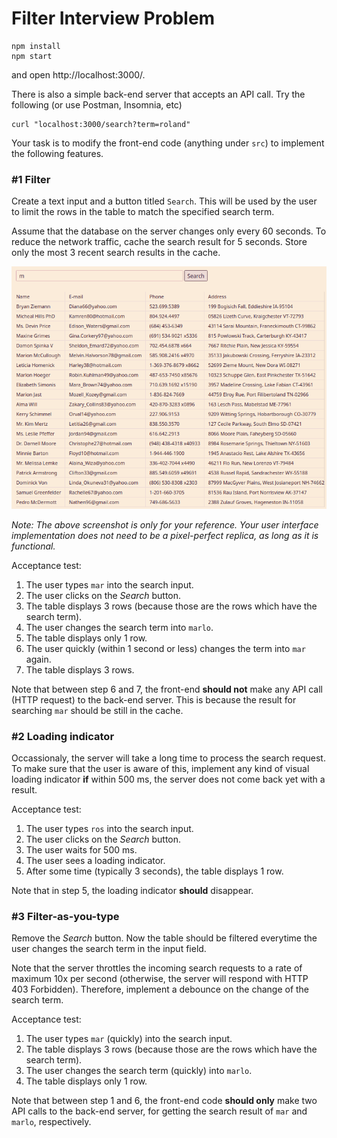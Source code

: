 # Filter Interview Problem

```
npm install
npm start
```
and open http://localhost:3000/.

There is also a simple back-end server that accepts an API call. Try the following (or use Postman, Insomnia, etc)

```
curl "localhost:3000/search?term=roland"
```

Your task is to modify the front-end code (anything under `src`) to implement the following features.

### #1 Filter

Create a text input and a button titled `Search`. This will be used by the user to limit the rows in the table to match the specified search term.

Assume that the database on the server changes only every 60 seconds. To reduce the network traffic, cache the search result for 5 seconds. Store only the most 3 recent search results in the cache.

![](/screenshots/image1.png)

_Note: The above screenshot is only for your reference. Your user interface implementation does not need to be a pixel-perfect replica, as long as it is functional._

Acceptance test:
1. The user types `mar` into the search input.
2. The user clicks on the _Search_ button.
3. The table displays 3 rows (because those are the rows which have the search term).
4. The user changes the search term into `marlo`.
5. The table displays only 1 row.
6. The user quickly (within 1 second or less) changes the term into `mar` again.
7. The table displays 3 rows.

Note that between step 6 and 7, the front-end **should not** make any API call (HTTP request) to the back-end server. This is because the result for searching `mar` should be still in the cache.

### #2 Loading indicator

Occassionaly, the server will take a long time to process the search request. To make sure that the user is aware of this, implement any kind of visual loading indicator **if** within 500 ms, the server does not come back yet with a result.

Acceptance test:
1. The user types `ros` into the search input.
2. The user clicks on the _Search_ button.
3. The user waits for 500 ms.
4. The user sees a loading indicator.
5. After some time (typically 3 seconds), the table displays 1 row.

Note that in step 5, the loading indicator **should** disappear.
### #3 Filter-as-you-type

Remove the _Search_ button. Now the table should be filtered everytime the user changes the search term in the input field.

Note that the server throttles the incoming search requests to a rate of maximum 10x per second (otherwise, the server will respond with HTTP 403 Forbidden). Therefore, implement a debounce on the change of the search term.

Acceptance test:
1. The user types `mar` (quickly) into the search input.
3. The table displays 3 rows (because those are the rows which have the search term).
4. The user changes the search term (quickly) into `marlo`.
5. The table displays only 1 row.

Note that between step 1 and 6, the front-end code **should only** make two API calls to the back-end server, for getting the search result of `mar` and `marlo`, respectively.